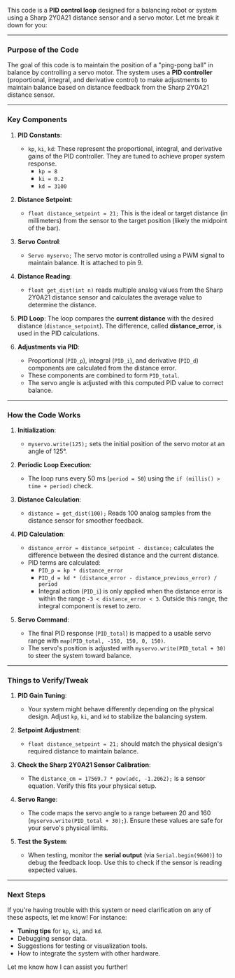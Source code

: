 This code is a **PID control loop** designed for a balancing robot or system using a Sharp 2Y0A21 distance sensor and a servo motor. Let me break it down for you:

---

### **Purpose of the Code**

The goal of this code is to maintain the position of a "ping-pong ball" in balance by controlling a servo motor. The system uses a **PID controller** (proportional, integral, and derivative control) to make adjustments to maintain balance based on distance feedback from the Sharp 2Y0A21 distance sensor.

---

### **Key Components**

1. **PID Constants**:
   - `kp`, `ki`, `kd`: These represent the proportional, integral, and derivative gains of the PID controller. They are tuned to achieve proper system response.
     - `kp = 8`
     - `ki = 0.2`
     - `kd = 3100`

2. **Distance Setpoint**:
   - `float distance_setpoint = 21;`
   This is the ideal or target distance (in millimeters) from the sensor to the target position (likely the midpoint of the bar).

3. **Servo Control**:
   - `Servo myservo;`
   The servo motor is controlled using a PWM signal to maintain balance. It is attached to pin 9.

4. **Distance Reading**:
   - `float get_dist(int n)` reads multiple analog values from the Sharp 2Y0A21 distance sensor and calculates the average value to determine the distance.

5. **PID Loop**:
   The loop compares the **current distance** with the desired distance (`distance_setpoint`). The difference, called **distance_error**, is used in the PID calculations.

6. **Adjustments via PID**:
   - Proportional (`PID_p`), integral (`PID_i`), and derivative (`PID_d`) components are calculated from the distance error.
   - These components are combined to form `PID_total`.
   - The servo angle is adjusted with this computed PID value to correct balance.

---

### **How the Code Works**

1. **Initialization**:
   - `myservo.write(125);` sets the initial position of the servo motor at an angle of 125°.

2. **Periodic Loop Execution**:
   - The loop runs every 50 ms (`period = 50`) using the `if (millis() > time + period)` check.

3. **Distance Calculation**:
   - `distance = get_dist(100);`
   Reads 100 analog samples from the distance sensor for smoother feedback.

4. **PID Calculation**:
   - `distance_error = distance_setpoint - distance;` calculates the difference between the desired distance and the current distance.
   - PID terms are calculated:
     - `PID_p = kp * distance_error`
     - `PID_d = kd * (distance_error - distance_previous_error) / period`
     - Integral action (`PID_i`) is only applied when the distance error is within the range `-3 < distance_error < 3`. Outside this range, the integral component is reset to zero.

5. **Servo Command**:
   - The final PID response (`PID_total`) is mapped to a usable servo range with `map(PID_total, -150, 150, 0, 150)`.
   - The servo's position is adjusted with `myservo.write(PID_total + 30)` to steer the system toward balance.

---

### **Things to Verify/Tweak**

1. **PID Gain Tuning**:
   - Your system might behave differently depending on the physical design. Adjust `kp`, `ki`, and `kd` to stabilize the balancing system.

2. **Setpoint Adjustment**:
   - `float distance_setpoint = 21;` should match the physical design's required distance to maintain balance.

3. **Check the Sharp 2Y0A21 Sensor Calibration**:
   - The `distance_cm = 17569.7 * pow(adc, -1.2062);` is a sensor equation. Verify this fits your physical setup.

4. **Servo Range**:
   - The code maps the servo angle to a range between 20 and 160 (`myservo.write(PID_total + 30);`). Ensure these values are safe for your servo's physical limits.

5. **Test the System**:
   - When testing, monitor the **serial output** (via `Serial.begin(9600)`) to debug the feedback loop. Use this to check if the sensor is reading expected values.

---

### **Next Steps**

If you're having trouble with this system or need clarification on any of these aspects, let me know! For instance:
- **Tuning tips** for `kp`, `ki`, and `kd`.
- Debugging sensor data.
- Suggestions for testing or visualization tools.
- How to integrate the system with other hardware.

Let me know how I can assist you further!